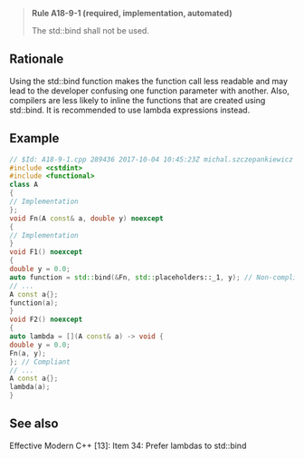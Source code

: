 > **Rule A18-9-1 (required, implementation, automated)**
>
> The std::bind shall not be used.

## Rationale

Using the std::bind function makes the function call less readable and may lead to
the developer confusing one function parameter with another. Also, compilers are
less likely to inline the functions that are created using std::bind.
It is recommended to use lambda expressions instead.

## Example

```cpp
// $Id: A18-9-1.cpp 289436 2017-10-04 10:45:23Z michal.szczepankiewicz $
#include <cstdint>
#include <functional>
class A
{
// Implementation
};
void Fn(A const& a, double y) noexcept
{
// Implementation
}
void F1() noexcept
{
double y = 0.0;
auto function = std::bind(&Fn, std::placeholders::_1, y); // Non-compliant
// ...
A const a{};
function(a);
}
void F2() noexcept
{
auto lambda = [](A const& a) -> void {
double y = 0.0;
Fn(a, y);
}; // Compliant
// ...
A const a{};
lambda(a);
}

```

## See also

Effective Modern C++ [13]: Item 34: Prefer lambdas to std::bind
